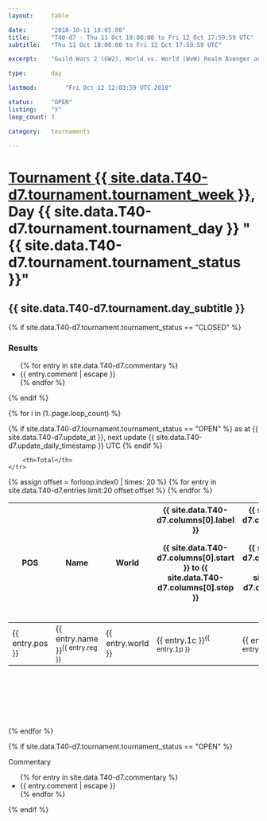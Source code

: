 ```yaml
---
layout: 	table

date: 		"2018-10-11 18:05:00"
title: 		"T40-d7 - Thu 11 Oct 18:00:00 to Fri 12 Oct 17:59:59 UTC"
subtitle: 	"Thu 11 Oct 18:00:00 to Fri 12 Oct 17:59:59 UTC"

excerpt:    "Guild Wars 2 (GW2), World vs. World (WvW) Realm Avenger achivement Tournament. \"Every Kill Counts\""

type:       day

lastmod: 		"Fri Oct 12 12:03:59 UTC 2018"

status:     "OPEN"
listing:    "Y"
loop_count: 3

category: 	tournaments

---
```

<div class="table_header">
    <h1><a href="{{ site.data.T40-d7.tournament.week_url }}">Tournament {{ site.data.T40-d7.tournament.tournament_week }}</a>, Day {{ site.data.T40-d7.tournament.tournament_day }} "{{ site.data.T40-d7.tournament.tournament_status }}"</h1>
    <h2>{{ site.data.T40-d7.tournament.day_subtitle }}</h2> 
</div>

{% if site.data.T40-d7.tournament.tournament_status == "CLOSED" %} 
<div class="commentary">
  <h3>Results</h3>
  <ul>
    {% for entry in site.data.T40-d7.commentary %}
    <li class="commentary_list">{{ entry.comment | escape }}</li>
    {% endfor %}
  </ul>
</div>
{% endif %}


{% for i in (1..page.loop_count) %}

{% if site.data.T40-d7.tournament.tournament_status == "OPEN" %} 
<span class="table_nextupdate">as at {{ site.data.T40-d7.update_at }}, next update {{ site.data.T40-d7.update_daily_timestamp }} UTC</span> 
{% endif %}

<table class="day_table">
  <colgroup>
    <col style="width:18px">
    <col style="width:55px">
    <col style="width:55px">
    <col style="width:12px">
    <col style="width:12px">
    <col style="width:12px">
    <col style="width:12px">
    <col style="width:12px">
    <col style="width:12px">
    <col style="width:12px">
    <col style="width:12px">
    <col style="width:12px">
    <col style="width:12px">
    <col style="width:12px">
    <col style="width:12px">
    <col style="width:12px">
    <col style="width:12px">
    <col style="width:12px">
    <col style="width:12px">
    <col style="width:12px">
    <col style="width:12px">
    <col style="width:12px">
    <col style="width:12px">
    <col style="width:12px">
    <col style="width:12px">
    <col style="width:12px">
    <col style="width:12px">
    <col style="width:18px">
  </colgroup>  
  <thead>
    <tr>
        <th>POS</th>
        <th class="AlignLeft">Name</th>
        <th class="AlignLeft">World</th>

<th><div class="label">{{ site.data.T40-d7.columns[0].label }}<p class="onhover">{{ site.data.T40-d7.columns[0].start }} to {{ site.data.T40-d7.columns[0].stop }}</p></div>​</th>
<th><div class="label">{{ site.data.T40-d7.columns[1].label }}<p class="onhover">{{ site.data.T40-d7.columns[1].start }} to {{ site.data.T40-d7.columns[1].stop }}</p></div>​</th>
<th><div class="label">{{ site.data.T40-d7.columns[2].label }}<p class="onhover">{{ site.data.T40-d7.columns[2].start }} to {{ site.data.T40-d7.columns[2].stop }}</p></div>​</th>
<th><div class="label">{{ site.data.T40-d7.columns[3].label }}<p class="onhover">{{ site.data.T40-d7.columns[3].start }} to {{ site.data.T40-d7.columns[3].stop }}</p></div>​</th>
<th><div class="label">{{ site.data.T40-d7.columns[4].label }}<p class="onhover">{{ site.data.T40-d7.columns[4].start }} to {{ site.data.T40-d7.columns[4].stop }}</p></div>​</th>
<th><div class="label">{{ site.data.T40-d7.columns[5].label }}<p class="onhover">{{ site.data.T40-d7.columns[5].start }} to {{ site.data.T40-d7.columns[5].stop }}</p></div>​</th>
<th><div class="label">{{ site.data.T40-d7.columns[6].label }}<p class="onhover">{{ site.data.T40-d7.columns[6].start }} to {{ site.data.T40-d7.columns[6].stop }}</p></div>​</th>
<th><div class="label">{{ site.data.T40-d7.columns[7].label }}<p class="onhover">{{ site.data.T40-d7.columns[7].start }} to {{ site.data.T40-d7.columns[7].stop }}</p></div>​</th>
<th><div class="label">{{ site.data.T40-d7.columns[8].label }}<p class="onhover">{{ site.data.T40-d7.columns[8].start }} to {{ site.data.T40-d7.columns[8].stop }}</p></div>​</th>
<th><div class="label">{{ site.data.T40-d7.columns[9].label }}<p class="onhover">{{ site.data.T40-d7.columns[9].start }} to {{ site.data.T40-d7.columns[9].stop }}</p></div>​</th>
<th><div class="label">{{ site.data.T40-d7.columns[10].label }}<p class="onhover">{{ site.data.T40-d7.columns[10].start }} to {{ site.data.T40-d7.columns[10].stop }}</p></div>​</th>

<th><div class="label">{{ site.data.T40-d7.columns[11].label }}<p class="onhover">{{ site.data.T40-d7.columns[11].start }} to {{ site.data.T40-d7.columns[11].stop }}</p></div>​</th>
<th><div class="label">{{ site.data.T40-d7.columns[12].label }}<p class="onhover">{{ site.data.T40-d7.columns[12].start }} to {{ site.data.T40-d7.columns[12].stop }}</p></div>​</th>
<th><div class="label">{{ site.data.T40-d7.columns[13].label }}<p class="onhover">{{ site.data.T40-d7.columns[13].start }} to {{ site.data.T40-d7.columns[13].stop }}</p></div>​</th>
<th><div class="label">{{ site.data.T40-d7.columns[14].label }}<p class="onhover">{{ site.data.T40-d7.columns[14].start }} to {{ site.data.T40-d7.columns[14].stop }}</p></div>​</th>
<th><div class="label">{{ site.data.T40-d7.columns[15].label }}<p class="onhover">{{ site.data.T40-d7.columns[15].start }} to {{ site.data.T40-d7.columns[15].stop }}</p></div>​</th>
<th><div class="label">{{ site.data.T40-d7.columns[16].label }}<p class="onhover">{{ site.data.T40-d7.columns[16].start }} to {{ site.data.T40-d7.columns[16].stop }}</p></div>​</th>
<th><div class="label">{{ site.data.T40-d7.columns[17].label }}<p class="onhover">{{ site.data.T40-d7.columns[17].start }} to {{ site.data.T40-d7.columns[17].stop }}</p></div>​</th>
<th><div class="label">{{ site.data.T40-d7.columns[18].label }}<p class="onhover">{{ site.data.T40-d7.columns[18].start }} to {{ site.data.T40-d7.columns[18].stop }}</p></div>​</th>
<th><div class="label">{{ site.data.T40-d7.columns[19].label }}<p class="onhover">{{ site.data.T40-d7.columns[19].start }} to {{ site.data.T40-d7.columns[19].stop }}</p></div>​</th>
<th><div class="label">{{ site.data.T40-d7.columns[20].label }}<p class="onhover">{{ site.data.T40-d7.columns[20].start }} to {{ site.data.T40-d7.columns[20].stop }}</p></div>​</th>

<th><div class="label">{{ site.data.T40-d7.columns[21].label }}<p class="onhover">{{ site.data.T40-d7.columns[21].start }} to {{ site.data.T40-d7.columns[21].stop }}</p></div>​</th>
<th><div class="label">{{ site.data.T40-d7.columns[22].label }}<p class="onhover">{{ site.data.T40-d7.columns[22].start }} to {{ site.data.T40-d7.columns[22].stop }}</p></div>​</th>
<th><div class="label">{{ site.data.T40-d7.columns[23].label }}<p class="onhover">{{ site.data.T40-d7.columns[23].start }} to {{ site.data.T40-d7.columns[23].stop }}</p></div>​</th>

        <th>Total</th>
    </tr>
  </thead>
  {% assign offset = forloop.index0 | times: 20 %}
<tbody>
{% for entry in site.data.T40-d7.entries limit:20 offset:offset %}
  <tr>
    <td class="pl{{ entry.pos }}">{{ entry.pos }}</td>
    <td class="AlignLeft">{{ entry.name }}<sup>{{ entry.reg }}</sup></td>
    <td class="AlignLeft">{{ entry.world }}</td>
    <td class="pl{{ entry.1p }}">{{ entry.1c }}<sup>{{ entry.1p }}</sup></td>
    <td class="pl{{ entry.2p }}">{{ entry.2c }}<sup>{{ entry.2p }}</sup></td>
    <td class="pl{{ entry.3p }}">{{ entry.3c }}<sup>{{ entry.3p }}</sup></td>
    <td class="pl{{ entry.4p }}">{{ entry.4c }}<sup>{{ entry.4p }}</sup></td>
    <td class="pl{{ entry.5p }}">{{ entry.5c }}<sup>{{ entry.5p }}</sup></td>
    <td class="pl{{ entry.6p }}">{{ entry.6c }}<sup>{{ entry.6p }}</sup></td>
    <td class="pl{{ entry.7p }}">{{ entry.7c }}<sup>{{ entry.7p }}</sup></td>
    <td class="pl{{ entry.8p }}">{{ entry.8c }}<sup>{{ entry.8p }}</sup></td>
    <td class="pl{{ entry.9p }}">{{ entry.9c }}<sup>{{ entry.9p }}</sup></td>
    <td class="pl{{ entry.10p }}">{{ entry.10c }}<sup>{{ entry.10p }}</sup></td>
    <td class="pl{{ entry.11p }}">{{ entry.11c }}<sup>{{ entry.11p }}</sup></td>
    <td class="pl{{ entry.12p }}">{{ entry.12c }}<sup>{{ entry.12p }}</sup></td>
    <td class="pl{{ entry.13p }}">{{ entry.13c }}<sup>{{ entry.13p }}</sup></td>
    <td class="pl{{ entry.14p }}">{{ entry.14c }}<sup>{{ entry.14p }}</sup></td>
    <td class="pl{{ entry.15p }}">{{ entry.15c }}<sup>{{ entry.15p }}</sup></td>
    <td class="pl{{ entry.16p }}">{{ entry.16c }}<sup>{{ entry.16p }}</sup></td>
    <td class="pl{{ entry.17p }}">{{ entry.17c }}<sup>{{ entry.17p }}</sup></td>
    <td class="pl{{ entry.18p }}">{{ entry.18c }}<sup>{{ entry.18p }}</sup></td>
    <td class="pl{{ entry.19p }}">{{ entry.19c }}<sup>{{ entry.19p }}</sup></td>
    <td class="pl{{ entry.20p }}">{{ entry.20c }}<sup>{{ entry.20p }}</sup></td>
    <td class="pl{{ entry.21p }}">{{ entry.21c }}<sup>{{ entry.21p }}</sup></td>
    <td class="pl{{ entry.22p }}">{{ entry.22c }}<sup>{{ entry.22p }}</sup></td>
    <td class="pl{{ entry.23p }}">{{ entry.23c }}<sup>{{ entry.23p }}</sup></td>
    <td class="pl{{ entry.24p }}">{{ entry.24c }}<sup>{{ entry.24p }}</sup></td>
    <td>{{ entry.total }}</td>
  </tr>
{% endfor %}  
</tbody>
</table>
<div class="leaderboard">
  <script async src="//pagead2.googlesyndication.com/pagead/js/adsbygoogle.js"></script>
  <!-- 728x90 -->
  <ins class="adsbygoogle"
       style="display:inline-block;width:728px;height:90px"
       data-ad-client="ca-pub-3274917281288240"
       data-ad-slot="3870538733"></ins>
  <script>
  (adsbygoogle = window.adsbygoogle || []).push({});
  </script>    
</div>
<br />
{% endfor %}

{% if site.data.T40-d7.tournament.tournament_status == "OPEN" %} 
<div class="commentary">
  <span class="commentary_title">Commentary</span>
  <ul>
    {% for entry in site.data.T40-d7.commentary %}
    <li class="commentary_list">{{ entry.comment | escape }}</li>
    {% endfor %}
  </ul>
</div>
{% endif %}


